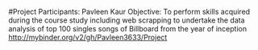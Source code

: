#Project
Participants: Pavleen Kaur
Objective: To perform skills acquired during the course study including web scrapping to undertake the data analysis of top 100 singles songs of Billboard from the year of inception
http://mybinder.org/v2/gh/Pavleen3633/Project
